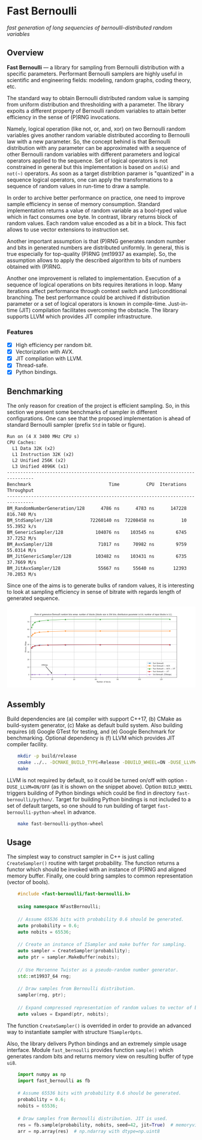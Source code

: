 # Fast Bernoulli

*fast generation of long sequencies of bernoulli-distributed random variables*

## Overview

**Fast Bernoulli** &mdash; a library for sampling from Bernoulli distribution
with a specific parameters. Performant Bernoulli samplers are highly useful in
scientific and engineering fields: modeling, random graphs, coding theory, etc.

The standard way to obtain Bernoulli distributed random value is samping from
uniform distribution and thresholding with a parameter. The library expoits a
different property of Bernoulli random variables to attain better efficiency in
the sense of (P)RNG invocations.

Namely, logical operation (like not, or, and, xor) on two Bernoulli random
variables gives another random variable distributed according to Bernoulli law
with a new parameter. So, the concept behind is that Bernoulli distribution
with any parameter can be approximated with a sequence of other Bernoulli
random variables with different parameters and logical operators applied to the
sequence. Set of logical operators is not constrained in general but this
implementation is based on `and(&)` and `not(~)` operators. As soon as a target
distribtion paramer is "quantized" in a sequence logical operators, one can
apply the transformations to a sequence of random values in run-time to draw a
sample.

In order to archive better performance on practice, one need to improve sample
efficiency in sense of memory consumption. Standard implementation returns a
value of random variable as a bool-typed value which in fact consumes one byte.
In contrast, library returns block of random values. Each random value encoded
as a bit in a block. This fact allows to use vector extensions to instruction
set.

Another important assumption is that (P)RNG generates random number and bits in
generated numbers are distributed uniformly. In general, this is true
especially for top-quality (P)RNG (mt19937 as example). So, the assumption
allows to apply the described algorithm to bits of numbers obtained with
(P)RNG.

Another one improvement is rellated to implementation. Execution of a sequence
of logical operations on bits requires iterations in loop. Many iterations
affect performance through context switch and (un)conditional branching. The
best performance could be archived if distribution parameter or a set of
logical operators is known in compile-time. Just-in-time (JIT) compilation
facilitates overcoming the obstacle. The library supports LLVM which provides
JIT compiler infrastructure.

### Features

- [x] High efficiency per random bit.
- [x] Vectorization with AVX.
- [x] JIT compilation with LLVM.
- [x] Thread-safe.
- [x] Python bindings.

## Benchmarking

The only reason for creation of the project is efficient sampling. So, in this
section we present some benchmarks of sampler in different configurations. One
can see that the proposed implementation is ahead of standard Bernoulli sampler
(prefix `Std` in table or figure).

```
Run on (4 X 3400 MHz CPU s)
CPU Caches:
  L1 Data 32K (x2)
  L1 Instruction 32K (x2)
  L2 Unified 256K (x2)
  L3 Unified 4096K (x1)
--------------------------------------------------------------------------------
Benchmark                             Time          CPU  Iterations   Throughput
--------------------------------------------------------------------------------
BM_RandomNumberGeneration/128      4786 ns      4783 ns      147228  816.740 M/s
BM_StdSampler/128              72260140 ns  72208458 ns          10  55.3952 k/s
BM_GenericSampler/128            104076 ns    103545 ns        6745  37.7252 M/s
BM_AvxSampler/128                 71017 ns     70982 ns        9759  55.0314 M/s
BM_JitGenericSampler/128         103482 ns    103431 ns        6735  37.7669 M/s
BM_JitAvxSampler/128              55667 ns     55640 ns       12393  70.2053 M/s
```

Since one of the aims is to generate bulks of random values, it is interesting
to look at sampling efficiency in sense of bitrate with regards length of
generated sequence.

![Benchmark: bitrate vs number of blocks.](doc/benchmark-rate-vs-noblocks.png)

## Assembly

Build dependencies are (a) compiler with support C++17, (b) CMake as
build-system generator, (c) Make as default build system. Also building
requires (d) Google GTest for testing, and (e) Google Benchmark for
benchmarking. Optional dependency is (f) LLVM which provides JIT compiler
facility.
```bash
    mkdir -p build/release
    cmake ../.. -DCMAKE_BUILD_TYPE=Release -DBUILD_WHEEL=ON -DUSE_LLVM=ON
    make
```
LLVM is not required by default, so it could be turned on/off with option
`-DUSE_LLVM=ON/OFF` (as it is shown on the snippet above). Option `BUILD_WHEEL`
triggers building of Python bindings which could be find in directory
`fast-bernoulli/python/`. Target for building Python bindings is not included
to a set of default targets, so one should to run building of target
`fast-bernoulli-python-wheel` in advance.
```bash
    make fast-bernoulli-python-wheel
```

## Usage

The simplest way to construct sampler in C++ is just calling `CreateSampler()`
routine with target probability. The function returns a functor which should be
invoked with an instance of (P)RNG and aligned memory buffer. Finally, one
could bring samples to common representation (vector of bools).

```cpp
    #include <fast-bernoulli/fast-bernoulli.h>

    using namespace NFastBernoulli;

    // Assume 65536 bits with probability 0.6 should be generated.
    auto probability = 0.6;
    auto nobits = 65536;

    // Create an instance of ISampler and make buffer for sampling.
    auto sampler = CreateSampler(probability);
    auto ptr = sampler.MakeBuffer(nobits);

    // Use Mersenne Twister as a pseudo-random number generator.
    std::mt19937_64 rng;

    // Draw samples from Bernoulli distribution.
    sampler(rng, ptr);

    // Expand compressed representation of random values to vector of bools.
    auto values = Expand(ptr, nobits);
```

The function `CreateSampler()` is overrided in order to provide an advanced way
to instantiate sampler with structure `TSamplerOpts`.

Also, the library delivers Python bindings and an extremely simple usage
interface. Module `fast_bernoulli` provides function `sample()` which generates
random bits and returns memory view on resulting buffer of type `ui8`.

```python
    import numpy as np
    import fast_bernoulli as fb

    # Assume 65536 bits with probability 0.6 should be generated.
    probability = 0.6;
    nobits = 65536;

    # Draw samples from Bernoulli distribution. JIT is used.
    res = fb.sample(probability, nobits, seed=42, jit=True)  # memoryview
    arr = np.array(res)  # np.ndarray with dtype=np.uint8
```
